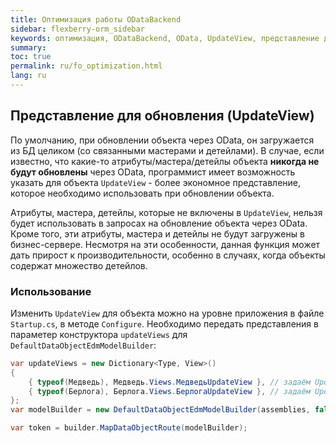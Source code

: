 ```yaml
---
title: Оптимизация работы ODataBackend
sidebar: flexberry-orm_sidebar
keywords: оптимизация, ODataBackend, OData, UpdateView, представление для обновления
summary:
toc: true
permalink: ru/fo_optimization.html
lang: ru
---
```


## Представление для обновления (UpdateView)
По умолчанию, при обновлении объекта через OData, он загружается из БД целиком (со связанными мастерами и детейлами). В случае, если известно, что какие-то атрибуты/мастера/детейлы объекта **никогда не будут обновлены** через OData, программист имеет возможность указать для объекта `UpdateView` - более экономное представление, которое необходимо использовать при обновлении объекта.

Атрибуты, мастера, детейлы, которые не включены в `UpdateView`, нельзя будет использовать в запросах на обновление объекта через OData. Кроме того, эти атрибуты, мастера и детейлы не будут загружены в бизнес-сервере. Несмотря на эти особенности, данная функция может дать прирост к производительности, особенно в случаях, когда объекты содержат множество детейлов.

### Использование
Изменить `UpdateView` для объекта можно на уровне приложения в файле `Startup.cs`, в методе `Configure`. Необходимо передать представления в параметер конструктора `updateViews` для `DefaultDataObjectEdmModelBuilder`:
```csharp
var updateViews = new Dictionary<Type, View>()
{
    { typeof(Медведь), Медведь.Views.МедведьUpdateView }, // задаём UpdateView для класса "Медведь"
    { typeof(Берлога), Берлога.Views.БерлогаUpdateView }, // задаём UpdateView для класса "Берлога"
};
var modelBuilder = new DefaultDataObjectEdmModelBuilder(assemblies, false, pseudoDetailDefinitions, updateViews: updateViews); // передаётся updateViews

var token = builder.MapDataObjectRoute(modelBuilder);
```
